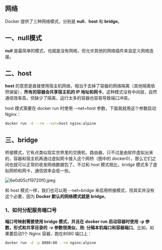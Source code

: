 ## 网络

Docker 提供了三种网络模式，分别是 **null**、**host** 和 **bridge**。

##  一、null模式

**null** 是最简单的模式，也就是没有网络，但允许其他的网络插件来自定义网络连接。

##  二、host

**host** 的意思是直接使用宿主机网络，相当于去掉了容器的网络隔离（其他隔离依然保留），**所有的容器会共享宿主机的 IP 地址和网卡**。这种模式没有中间层，自然通信效率高，但缺少了隔离，运行太多的容器也容易导致端口冲突。

host 模式需要在 docker run 时使用 --net=host 参数，下面我就用这个参数启动 Nginx：

```sh
docker run -d --rm --net=host nginx:alpine
```

## 三、bridge

桥接模式，它有点类似现实世界里的交换机、路由器，只不过是由软件虚拟出来的，容器和宿主机再通过虚拟网卡接入这个网桥（图中的 docker0），那么它们之间也就可以正常的收发网络数据包了。不过和 host 模式相比，bridge 模式多了虚拟网桥和网卡，通信效率会低一些。

![6e0d05cf19720f0.jpeg](https://pic2.imgdb.cn/item/6454c66e0d2dde57773350f5.webp)

和 host 模式一样，我们也可以用 --net=bridge 来启用桥接模式，但其实并没有这个必要，因为 **Docker 默认的网络模式就是 bridge**。

### 1、如何分配服务端口号

**端口号映射需要使用 bridge 模式，并且在** **docker run** **启动容器时使用** **-p** **参数，形式和共享目录的** **-v** **参数很类似，用: 分隔本机端口和容器端口**。比如，如果要启动1个 Nginx 容器，跑在8080 端口上：

```sh
docker run -d -p 8080:80 --rm nginx:alpine
```



